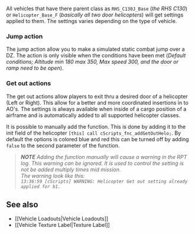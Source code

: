 All vehicles that have there parent class as `RHS_C130J_Base` (_the RHS C130_) or `Helicopter_Base_F` (_basically all two door helicopters_) will get settings applied to them. The settings varies depending on the type of vehicle.

### Jump action
The jump action allow you to make a simulated static combat jump over a DZ. The action is only visible when the conditions have been met (_Default conditions; Altitude min 180 max 350, Max speed 300, and the door or ramp need to be open_).

### Get out actions
The get out actions allow players to exit thru a desired door of a helicopter (Left or Right). This allow for a better and more coordinated insertions in to AO's. The settings is always available when inside of a cargo position of a airframe and is automatically added to all supported helicopter classes.

It is possible to manually add the function. This is done by adding it to the init field of the helicopter `[this] call cScripts_fnc_addGetOutHelo;`. By default the options is colored blue and red this can be turned off by adding `false` to the second parameter of the function.

> _**NOTE**_
> _Adding the function manually will cause a warning in the RPT log. This warning can be ignored. It is used to control the setting is not be added multiply times mid mission._<br>
> _The warning look like this:<br>```13:36:59 [cScripts] WARNING: Helicopter Get out setting already applied for b1.```_

## See also
* [[Vehicle Loadouts|Vehicle Loadouts]] 
* [[Vehicle Texture Label|Texture Label]] 
